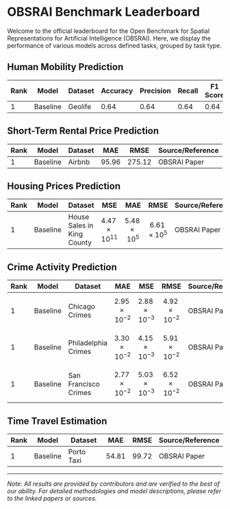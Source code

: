 # OBSRAI Benchmark Leaderboard

Welcome to the official leaderboard for the Open Benchmark for Spatial Representations for Artificial Intelligence (OBSRAI). Here, we display the performance of various models across defined tasks, grouped by task type.

## Human Mobility Prediction

| Rank | Model    | Dataset | Accuracy | Precision | Recall | F1 Score | Source/Reference |
|------|----------|---------|----------|-----------|--------|----------|------------------|
| 1    | Baseline | Geolife | 0.64     | 0.64      | 0.64   | 0.64     | OBSRAI Paper     |

## Short-Term Rental Price Prediction

| Rank | Model    | Dataset | MAE   | RMSE  | Source/Reference |
|------|----------|---------|-------|-------|------------------|
| 1    | Baseline | Airbnb  | 95.96 | 275.12| OBSRAI Paper     |

## Housing Prices Prediction

| Rank | Model    | Dataset                    | MSE                   | MAE                  | RMSE                | Source/Reference |
|------|----------|----------------------------|-----------------------|----------------------|---------------------|------------------|
| 1    | Baseline | House Sales in King County | $$4.47 \times 10^{11}$$ | $$5.48 \times 10^5$$   | $$6.61 \times 10^5$$  | OBSRAI Paper     |

## Crime Activity Prediction

| Rank | Model    | Dataset            | MAE                  | MSE                 | RMSE                | Source/Reference |
|------|----------|--------------------|----------------------|---------------------|---------------------|------------------|
| 1    | Baseline | Chicago Crimes     | $$2.95 \times 10^{-2}$$| $$2.88 \times 10^{-3}$$ | $$4.92 \times 10^{-2}$$ | OBSRAI Paper     |
| 1    | Baseline | Philadelphia Crimes | $$3.30 \times 10^{-2}$$| $$4.15 \times 10^{-3}$$ | $$5.91 \times 10^{-2}$$ | OBSRAI Paper     |
| 1    | Baseline | San Francisco Crimes| $$2.77 \times 10^{-2}$$| $$5.03 \times 10^{-3}$$ | $$6.52 \times 10^{-2}$$ | OBSRAI Paper     |

## Time Travel Estimation

| Rank | Model    | Dataset    | MAE  | RMSE | Source/Reference |
|------|----------|------------|------|------|------------------|
| 1    | Baseline | Porto Taxi | 54.81| 99.72| OBSRAI Paper     |

---

*Note: All results are provided by contributors and are verified to the best of our ability. For detailed methodologies and model descriptions, please refer to the linked papers or sources.*
